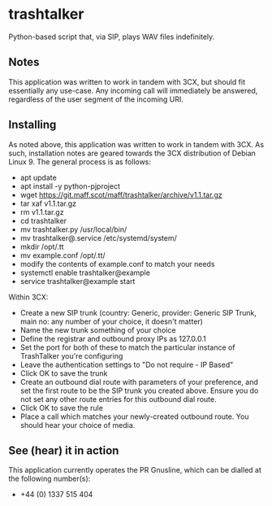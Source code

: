 # trashtalker

Python-based script that, via SIP, plays WAV files indefinitely.

## Notes

This application was written to work in tandem with 3CX, but should fit essentially any use-case.
Any incoming call will immediately be answered, regardless of the user segment of the incoming URI.

## Installing

As noted above, this application was written to work in tandem with 3CX. As such, installation notes are geared towards the 3CX distribution of Debian Linux 9.
The general process is as follows:
* apt update
* apt install -y python-pjproject
* wget https://git.maff.scot/maff/trashtalker/archive/v1.1.tar.gz
* tar xaf v1.1.tar.gz
* rm v1.1.tar.gz
* cd trashtalker
* mv trashtalker.py /usr/local/bin/
* mv trashtalker@.service /etc/systemd/system/
* mkdir /opt/.tt
* mv example.conf /opt/.tt/
* modify the contents of example.conf to match your needs
* systemctl enable trashtalker@example
* service trashtalker@example start

Within 3CX:
* Create a new SIP trunk (country: Generic, provider: Generic SIP Trunk, main no: any number of your choice, it doesn't matter)
* Name the new trunk something of your choice
* Define the registrar and outbound proxy IPs as 127.0.0.1
* Set the port for both of these to match the particular instance of TrashTalker you're configuring
* Leave the authentication settings to "Do not require - IP Based"
* Click OK to save the trunk
* Create an outbound dial route with parameters of your preference, and set the first route to be the SIP trunk you created above. Ensure you do not set any other route entries for this outbound dial route.
* Click OK to save the rule
* Place a call which matches your newly-created outbound route. You should hear your choice of media.

## See (hear) it in action

This application currently operates the PR Gnusline, which can be dialled at the following number(s):
* +44 (0) 1337 515 404
